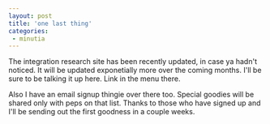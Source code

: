 ```yaml
---
layout: post
title: 'one last thing'
categories:
 - minutia
---
```



The integration research site has been recently updated, in case ya hadn't noticed. It will be updated exponetially more over the coming months. I'll be sure to be talking it up here. Link in the menu there.



Also I have an email signup thingie over there too. Special goodies will be shared only with peps on that list. Thanks to those who have signed up and I'll be sending out the first goodness in a couple weeks.

